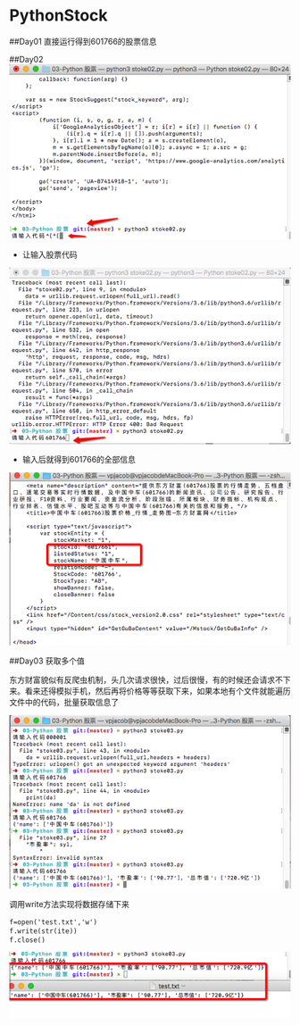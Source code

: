 # PythonStock
##Day01 
直接运行得到601766的股票信息

##Day02 
![img](img/Snip20170611_1.png)

- 让输入股票代码

![img](img/Snip20170611_3.png)

- 输入后就得到601766的全部信息

![img](img/Snip20170611_4.png)

##Day03 获取多个值

东方财富貌似有反爬虫机制，头几次请求很快，过后很慢，有的时候还会请求不下来。看来还得模拟手机，然后再将价格等等获取下来，如果本地有个文件就能遍历文件中的代码，批量获取信息了

![img](img/Snip20170611_5.png)


调用write方法实现将数据存储下来

```
f=open('test.txt','w')
f.write(str(ite))
f.close()
```

![img](img/Snip20170611_6.png)